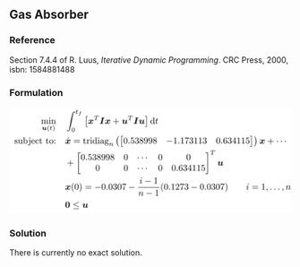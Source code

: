 ## Gas Absorber

### Reference
Section 7.4.4 of R. Luus, *Iterative Dynamic Programming*. CRC Press, 2000, isbn: 1584881488

### Formulation
![formulation](assets/formulation.svg)

### Solution
There is currently no exact solution.